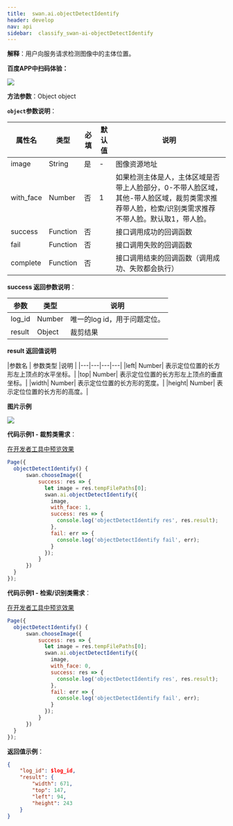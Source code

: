 ```yaml
---
title:  swan.ai.objectDetectIdentify
header: develop
nav: api
sidebar:  classify_swan-ai-objectDetectIdentify
---
```


 

**解释**：用户向服务请求检测图像中的主体位置。

**百度APP中扫码体验：**

<img src="	https://b.bdstatic.com/miniapp/assets/images/doc_demo/objectDetectIdentify.png"  class="demo-qrcode-image" />

**方法参数**：Object object

**`object`参数说明**：

|属性名 |类型  |必填 | 默认值 |说明|
|---- | ---- | ---- | ----|----|
|image|	String|是| - |图像资源地址|
|with_face|Number	|否|	1|如果检测主体是人，主体区域是否带上人脸部分，0-不带人脸区域，其他-带人脸区域，裁剪类需求推荐带人脸，检索/识别类需求推荐不带人脸。默认取1，带人脸。|
|success |Function    |否 | |      接口调用成功的回调函数|
|fail |   Function|    否  | |     接口调用失败的回调函数|
|complete  |  Function  |  否   | |    接口调用结束的回调函数（调用成功、失败都会执行）|

**success 返回参数说明**：

|参数 |类型 | 说明  |
|---- | ---- | ---- |
|log_id|Number|	唯一的log id，用于问题定位。|
|result|	Object|	裁剪结果|

**result 返回值说明**

|参数名 | 参数类型 |说明  |
|---|---|---|---|
|left|    Number| 表示定位位置的长方形左上顶点的水平坐标。|
|top|     Number| 表示定位位置的长方形左上顶点的垂直坐标。|
|width|   Number| 表示定位位置的长方形的宽度。|
|height|  Number| 表示定位位置的长方形的高度。|


**图片示例**

<div class="m-doc-custom-examples">
    <div class="m-doc-custom-examples-correct">
        <img src="https://b.bdstatic.com/miniapp/image/objectDetectIdentify.png">
    </div>
    <div class="m-doc-custom-examples-correct">
        <img src=" ">
    </div>
    <div class="m-doc-custom-examples-correct">
        <img src=" ">
    </div>     
</div>

**代码示例1 - 裁剪类需求**：

<a href="swanide://fragment/893b006eaaebeec3deb75dfda46386461573996982449" title="在开发者工具中预览效果" target="_self">在开发者工具中预览效果</a>

```js
Page({
  objectDetectIdentify() {
      swan.chooseImage({
          success: res => {
            let image = res.tempFilePaths[0];
            swan.ai.objectDetectIdentify({
              image,
              with_face: 1,
              success: res => {
                console.log('objectDetectIdentify res', res.result);
              },
              fail: err => {
                console.log('objectDetectIdentify fail', err);
              }
            });
          }
      })
  }
});
```

**代码示例1 - 检索/识别类需求**：

<a href="swanide://fragment/60962c9455805a780253e718238d0c731575194352151" title="在开发者工具中预览效果" target="_self">在开发者工具中预览效果</a>

```js
Page({
  objectDetectIdentify() {
      swan.chooseImage({
          success: res => {
            let image = res.tempFilePaths[0];
            swan.ai.objectDetectIdentify({
              image,
              with_face: 0,
              success: res => {
                console.log('objectDetectIdentify res', res.result);
              },
              fail: err => {
                console.log('objectDetectIdentify fail', err);
              }
            });
          }
      })
  }
});
```

**返回值示例**：
```json
{
    "log_id": $log_id,
    "result": {
        "width": 671,
        "top": 147,
        "left": 94,
        "height": 243
    }
}
```
